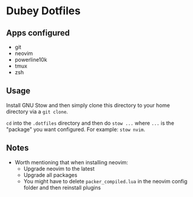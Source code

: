 # Dubey Dotfiles

## Apps configured
 - git
 - neovim
 - powerline10k
 - tmux
 - zsh

## Usage

Install GNU Stow and then simply clone this directory to your home directory via a `git clone`.

`cd` into the `.dotfiles` directory and then do `stow ...` where `...` is the "package" you want configured. For example: `stow nvim`.

## Notes
 - Worth mentioning that when installing neovim:
   - Upgrade neovim to the latest
   - Upgrade all packages
   - You might have to delete `packer_compiled.lua` in the neovim config folder and then reinstall plugins
